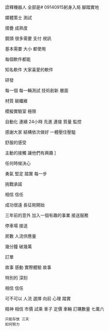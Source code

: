 詮釋機器人
全部是# 09140915躬身入局 腳踏實地


媒體策士
測試



摺疊
成熟度

鏡頭
很多需要
支付 視訊

基本需要
 大小 都使用

 每個軟件都能


 知名軟件
  大家喜愛的軟件

  研發
  
每一個 每一輛測試 
技術創新 層面

材質 碳纖維

模擬實驗室
極限

自動化
連續 24小時
先進 連接
質量 監控

感謝大家
結構依次做好
一體壓住壓駔

舒服的感受

主動的接觸
讓他們有興趣
]

任何時候決心

勇氣
堅定
 踏實 每一步
 
挑戰承諾

相信 信任

成功很遠 長征剛開始


三年前的意外
加入一個有趣的事業
接送服務 

停車場
接送

房數
人流供應量

幾分鐘
破幾萬

訂單

故事
感動
實際體驗
故事

特別的
深刻


相信 信任


可不可以
人流
選擇
向前
心理
 踏實
 

精神
 相信
  市價
  試乘
  車子
  定價
  車輛
   訂購數量
    七萬六

    只能存放 三天
    如何努力
    
